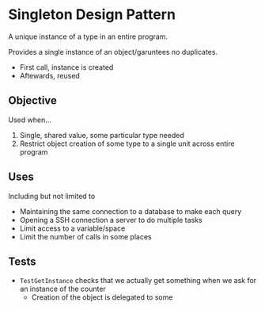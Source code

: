 # Singleton Design Pattern
A unique instance of a type in an entire program.

Provides a single instance of an object/garuntees no duplicates.
- First call, instance is created
- Aftewards, reused

## Objective
Used when...
1. Single, shared value, some particular type needed
2. Restrict object creation of some type to a single unit across entire program

## Uses
Including but not limited to
- Maintaining the same connection to a database to make each query
- Opening a SSH connection a server to do multiple tasks
- Limit access to a variable/space
- Limit the number of calls in some places

## Tests
- `TestGetInstance` checks that we actually get something when we ask for
  an instance of the counter
    + Creation of the object is delegated to some

